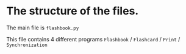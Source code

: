 # The structure of the files.

The main file is `flashbook.py`

This file contains 4 different programs `Flashbook` / `Flashcard` / `Print` / `Synchronization`

